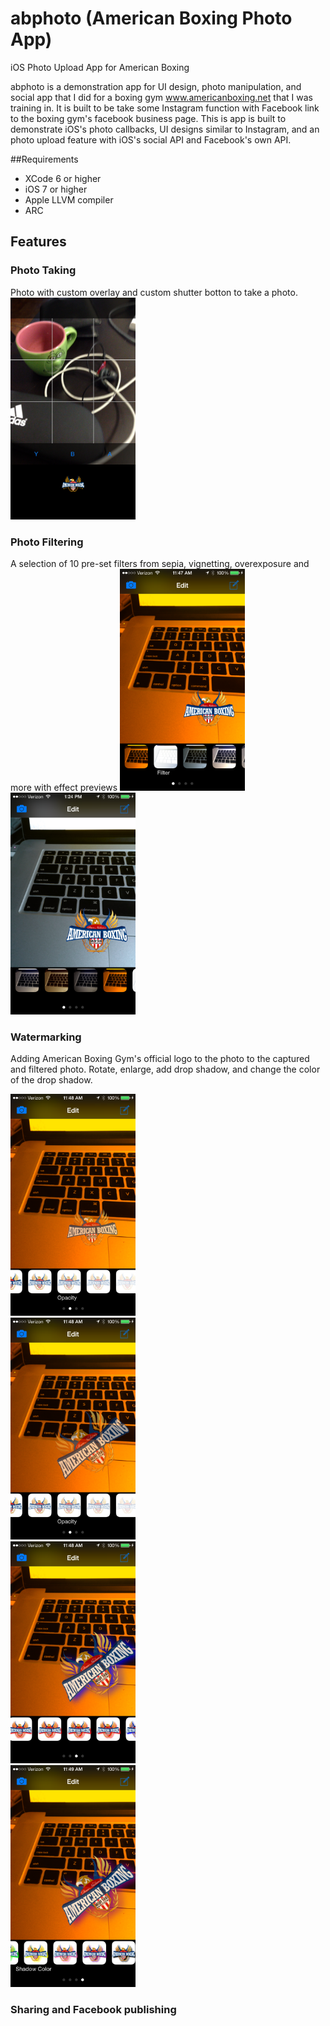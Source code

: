 # abphoto (American Boxing Photo App)
iOS Photo Upload App for American Boxing

abphoto is a demonstration app for UI design, photo manipulation, and social app that I did for a boxing gym www.americanboxing.net that I was training in.  It is built to be take some Instagram function with Facebook link to the boxing gym's facebook business page.  This is app is built to demonstrate iOS's photo callbacks, UI designs similar to Instagram, and an photo upload feature with iOS's social API and Facebook's own API.  

##Requirements
* XCode 6 or higher
* iOS 7 or higher
* Apple LLVM compiler
* ARC

## Features
### Photo Taking
Photo with custom overlay and custom shutter botton to take a photo.  
  <img src="screenshots/camera%20overlay.PNG" height="355" width="200" />

### Photo Filtering
A selection of 10 pre-set filters from sepia, vignetting, overexposure and more with effect previews
  <img src="screenshots/filter.PNG" height="355" width="200" />
  <img src="screenshots/filter%202.PNG" height="355" width="200" />

### Watermarking
Adding American Boxing Gym's official logo to the photo to the captured and filtered photo.  Rotate, enlarge, add drop shadow, and change the color of the drop shadow.
<div>
<img src="screenshots/logo%20opacity.PNG" height="355" width="200" alt="Change Logo Opacity from 100% to 20%" title="Change Logo Opacity" />
</div>

<div>
<img src="screenshots/logo%20sizing%20rotation.PNG" height="355" width="200" alt="Moving sizing and rotation of watermark" title="Moving sizing and rotation of watermark" />
</div>

<div>
<img src="screenshots/logo%20drop%20shadow.PNG" height="355" width="200" />
</div>

<div>
<img src="screenshots/logo%20drop%20shadow%202.PNG" height="355" width="200" />
</div>

### Sharing and Facebook publishing 

